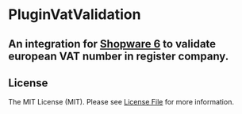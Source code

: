 # PluginVatValidation

## An integration for [Shopware 6](https://github.com/shopware/platform) to validate european VAT number in register company.

## License

The MIT License (MIT). Please see [License File](LICENSE) for more information.
